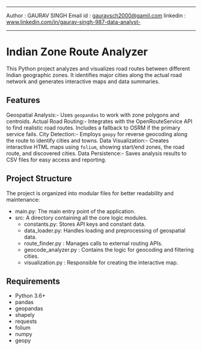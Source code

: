 
_________________________________________________________________________

Author : GAURAV SINGH 
Email id : gauravsch2000@gamil.com
linkedin : www.linkedin.com/in/gaurav-singh-987-data-analyst-

__________________________________________________________________________

# Indian Zone Route Analyzer
This Python project analyzes and visualizes road routes between different Indian geographic zones. It identifies major cities along the actual road network and generates interactive maps and data summaries.

## Features
Geospatial Analysis:- Uses `geopandas` to work with zone polygons and centroids.
Actual Road Routing:- Integrates with the OpenRouteService API to find realistic road routes. Includes a fallback to OSRM if the primary service fails.
City Detection:- Employs `geopy` for reverse geocoding along the route to identify cities and towns.
Data Visualization:- Creates interactive HTML maps using `folium`, showing start/end zones, the road route, and discovered cities.
Data Persistence:- Saves analysis results to CSV files for easy access and reporting.

## Project Structure
The project is organized into modular files for better readability and maintenance:
- main.py: The main entry point of the application.
- src: A directory containing all the core logic modules.
  - constants.py: Stores API keys and constant data.
  - data_loader.py: Handles loading and preprocessing of geospatial data.
  - route_finder.py : Manages calls to external routing APIs.
  - geocode_analyzer.py : Contains the logic for geocoding and filtering cities.
  - visualization.py : Responsible for creating the interactive map.

## Requirements
- Python 3.6+
- pandas
- geopandas
- shapely
- requests
- folium
- numpy
- geopy


